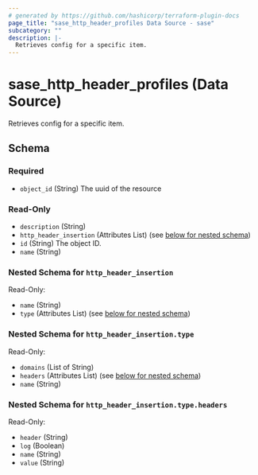 ```yaml
---
# generated by https://github.com/hashicorp/terraform-plugin-docs
page_title: "sase_http_header_profiles Data Source - sase"
subcategory: ""
description: |-
  Retrieves config for a specific item.
---
```


# sase_http_header_profiles (Data Source)

Retrieves config for a specific item.



<!-- schema generated by tfplugindocs -->
## Schema

### Required

- `object_id` (String) The uuid of the resource

### Read-Only

- `description` (String)
- `http_header_insertion` (Attributes List) (see [below for nested schema](#nestedatt--http_header_insertion))
- `id` (String) The object ID.
- `name` (String)

<a id="nestedatt--http_header_insertion"></a>
### Nested Schema for `http_header_insertion`

Read-Only:

- `name` (String)
- `type` (Attributes List) (see [below for nested schema](#nestedatt--http_header_insertion--type))

<a id="nestedatt--http_header_insertion--type"></a>
### Nested Schema for `http_header_insertion.type`

Read-Only:

- `domains` (List of String)
- `headers` (Attributes List) (see [below for nested schema](#nestedatt--http_header_insertion--type--headers))
- `name` (String)

<a id="nestedatt--http_header_insertion--type--headers"></a>
### Nested Schema for `http_header_insertion.type.headers`

Read-Only:

- `header` (String)
- `log` (Boolean)
- `name` (String)
- `value` (String)


